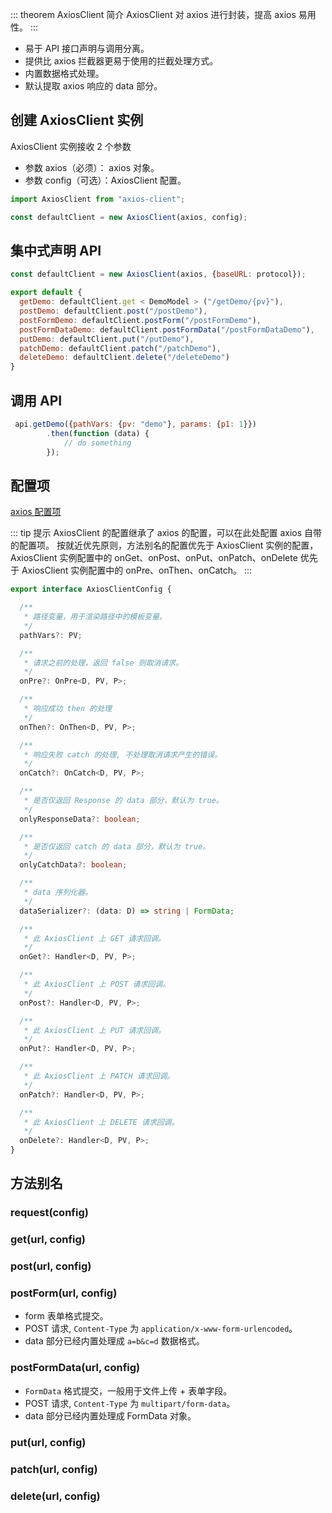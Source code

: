 ::: theorem AxiosClient 简介
AxiosClient 对 axios 进行封装，提高 axios 易用性。
:::

* 易于 API 接口声明与调用分离。
* 提供比 axios 拦截器更易于使用的拦截处理方式。
* 内置数据格式处理。
* 默认提取 axios 响应的 data 部分。

## 创建 AxiosClient 实例

AxiosClient 实例接收 2 个参数
* 参数 axios（必须）： axios 对象。
* 参数 config（可选）：AxiosClient 配置。
```javascript
import AxiosClient from "axios-client";

const defaultClient = new AxiosClient(axios, config);
```

## 集中式声明 API
```javascript
const defaultClient = new AxiosClient(axios, {baseURL: protocol});

export default {
  getDemo: defaultClient.get < DemoModel > ("/getDemo/{pv}"),
  postDemo: defaultClient.post("/postDemo"),
  postFormDemo: defaultClient.postForm("/postFormDemo"),
  postFormDataDemo: defaultClient.postFormData("/postFormDataDemo"),
  putDemo: defaultClient.put("/putDemo"),
  patchDemo: defaultClient.patch("/patchDemo"),
  deleteDemo: defaultClient.delete("/deleteDemo")
}
```

## 调用 API
```javascript
 api.getDemo({pathVars: {pv: "demo"}, params: {p1: 1}})
        .then(function (data) {
            // do something
        });
```

## 配置项
[axios 配置项](http://www.axios-js.com/zh-cn/docs/#%E8%AF%B7%E6%B1%82%E9%85%8D%E7%BD%AE)

::: tip 提示
AxiosClient 的配置继承了 axios 的配置，可以在此处配置 axios 自带的配置项。
按就近优先原则，方法别名的配置优先于 AxiosClient 实例的配置，AxiosClient 实例配置中的 onGet、onPost、onPut、onPatch、onDelete 优先于 AxiosClient 实例配置中的 
onPre、onThen、onCatch。
:::

```typescript
export interface AxiosClientConfig {

  /**
   * 路径变量，用于渲染路径中的模板变量。
   */
  pathVars?: PV;

  /**
   * 请求之前的处理，返回 false 则取消请求。
   */
  onPre?: OnPre<D, PV, P>;

  /**
   * 响应成功 then 的处理
   */
  onThen?: OnThen<D, PV, P>;

  /**
   * 响应失败 catch 的处理, 不处理取消请求产生的错误。
   */
  onCatch?: OnCatch<D, PV, P>;

  /**
   * 是否仅返回 Response 的 data 部分，默认为 true。
   */
  onlyResponseData?: boolean;

  /**
   * 是否仅返回 catch 的 data 部分，默认为 true。
   */
  onlyCatchData?: boolean;

  /**
   * data 序列化器。
   */
  dataSerializer?: (data: D) => string | FormData;

  /**
   * 此 AxiosClient 上 GET 请求回调。
   */
  onGet?: Handler<D, PV, P>;

  /**
   * 此 AxiosClient 上 POST 请求回调。
   */
  onPost?: Handler<D, PV, P>;

  /**
   * 此 AxiosClient 上 PUT 请求回调。
   */
  onPut?: Handler<D, PV, P>;

  /**
   * 此 AxiosClient 上 PATCH 请求回调。
   */
  onPatch?: Handler<D, PV, P>;

  /**
   * 此 AxiosClient 上 DELETE 请求回调。
   */
  onDelete?: Handler<D, PV, P>;
}
```

## 方法别名

### request(config)

### get(url, config)
### post(url, config)
### postForm(url, config)

* form 表单格式提交。
* POST 请求, `Content-Type` 为 `application/x-www-form-urlencoded`。
* data 部分已经内置处理成 `a=b&c=d` 数据格式。

### postFormData(url, config)
* `FormData` 格式提交，一般用于文件上传 + 表单字段。
* POST 请求, `Content-Type` 为 `multipart/form-data`。
* data 部分已经内置处理成 FormData 对象。

### put(url, config)
### patch(url, config)
### delete(url, config)